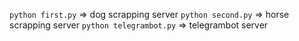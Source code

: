 `python first.py` => dog scrapping server
`python second.py` => horse scrapping server
`python telegrambot.py` => telegrambot server